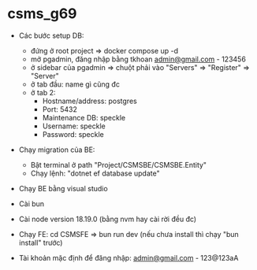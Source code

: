 # csms_g69

- Các bước setup DB: 
    + đứng ở root project => docker compose up -d
    + mở pgadmin, đăng nhập bằng tkhoan admin@gmail.com - 123456
    + ở sidebar của pgadmin => chuột phải vào "Servers" => "Register" => "Server"
    + ở tab đầu: name gì cũng đc
    + ở tab 2: 
        * Hostname/address: postgres
        * Port: 5432
        * Maintenance DB: speckle
        * Username: speckle
        * Password: speckle

- Chạy migration của BE:
    + Bật terminal ở path "Project/CSMSBE/CSMSBE.Entity"
    + Chạy lệnh: "dotnet ef database update"
- Chạy BE bằng visual studio

- Cài bun
- Cài node version 18.19.0 (bằng nvm hay cài rời đều đc)
- Chạy FE: cd CSMSFE => bun run dev (nếu chưa install thì chạy "bun install" trước)

- Tài khoản mặc định để đăng nhập: admin@gmail.com - 123@123aA
